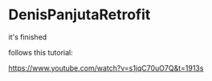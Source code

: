 # DenisPanjutaRetrofit

it's finished

follows this tutorial:

https://www.youtube.com/watch?v=s1jqC70uO7Q&t=1913s
